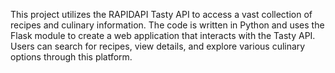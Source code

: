 This project utilizes the RAPIDAPI Tasty API to access a vast collection of recipes and culinary information. The code is written in Python and uses the Flask module to create a web application that interacts with the Tasty API. Users can search for recipes, view details, and explore various culinary options through this platform.

